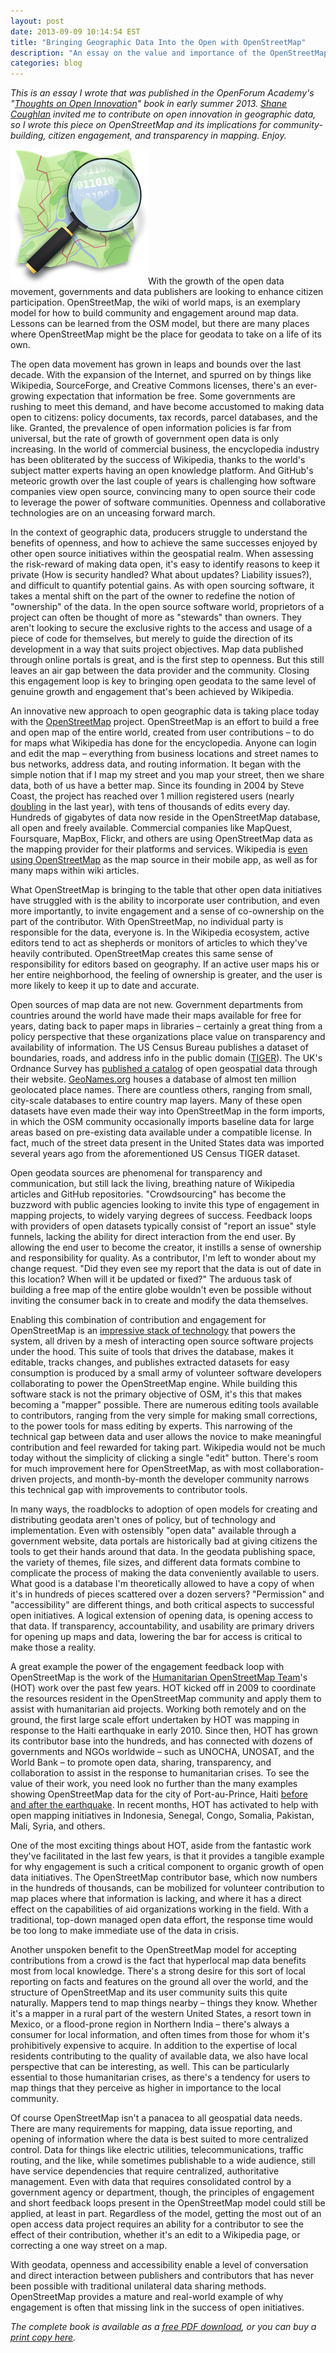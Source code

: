 ```yaml
---
layout: post
date: 2013-09-09 10:14:54 EST
title: "Bringing Geographic Data Into the Open with OpenStreetMap"
description: "An essay on the value and importance of the OpenStreetMap project."
categories: blog
---
```


_This is an essay I wrote that was published in the OpenForum Academy's "[Thoughts on Open Innovation](http://www.openforumacademy.org/research/thoughts-on-open-innovation)" book in early summer 2013. [Shane Coughlan](http://www.openforumacademy.org/fellows/fellows/biog/shane-coughlan) invited me to contribute on open innovation in geographic data, so I wrote this piece on OpenStreetMap and its implications for community-building, citizen engagement, and transparency in mapping. Enjoy._

<img class="right" src="/images/post-images/osm-logo.png" alt="OpenStreetMap" />With the growth of the open data movement, governments and data publishers are looking to enhance citizen participation. OpenStreetMap, the wiki of world maps, is an exemplary model for how to build community and engagement around map data. Lessons can be learned from the OSM model, but there are many places where OpenStreetMap might be the place for geodata to take on a life of its own.

The open data movement has grown in leaps and bounds over the last decade. With the expansion of the Internet, and spurred on by things like Wikipedia, SourceForge, and Creative Commons licenses, there's an ever-growing expectation that information be free. Some governments are rushing to meet this demand, and have become accustomed to making data open to citizens: policy documents, tax records, parcel databases, and the like. Granted, the prevalence of open information policies is far from universal, but the rate of growth of government open data is only increasing. In the world of commercial business, the encyclopedia industry has been obliterated by the success of Wikipedia, thanks to the world's subject matter experts having an open knowledge platform. And GitHub's meteoric growth over the last couple of years is challenging how software companies view open source, convincing many to open source their code to leverage the power of software communities. Openness and collaborative technologies are on an unceasing forward march.

<!-- more -->

In the context of geographic data, producers struggle to understand the benefits of openness, and how to achieve the same successes enjoyed by other open source initiatives within the geospatial realm. When assessing the risk-reward of making data open, it's easy to identify reasons to keep it private (How is security handled? What about updates? Liability issues?), and difficult to quantify potential gains. As with open sourcing software, it takes a mental shift on the part of the owner to redefine the notion of "ownership" of the data. In the open source software world, proprietors of a project can often be thought of more as "stewards" than owners. They aren't looking to secure the exclusive rights to the access and usage of a piece of code for themselves, but merely to guide the direction of its development in a way that suits project objectives. Map data published through online portals is great, and is the first step to openness. But this still leaves an air gap between the data provider and the community. Closing this engagement loop is key to bringing open geodata to the same level of genuine growth and engagement that's been achieved by Wikipedia.

An innovative new approach to open geographic data is taking place today with the [OpenStreetMap](http://openstreetmap.org/) project. OpenStreetMap is an effort to build a free and open map of the entire world, created from user contributions – to do for maps what Wikipedia has done for the encyclopedia. Anyone can login and edit the map – everything from business locations and street names to bus networks, address data, and routing information. It began with the simple notion that if I map my street and you map your street, then we share data, both of us have a better map. Since its founding in 2004 by Steve Coast, the project has reached over 1 million registered users (nearly [doubling](http://osmstats.altogetherlost.com/index.php?item=members) in the last year), with tens of thousands of edits every day. Hundreds of gigabytes of data now reside in the OpenStreetMap database, all open and freely available. Commercial companies like MapQuest, Foursquare, MapBox, Flickr, and others are using OpenStreetMap data as the mapping provider for their platforms and services. Wikipedia is [even using OpenStreetMap](http://idealab.talkingpointsmemo.com/2012/04/wikipedia-drops-google-maps-for-openstreetmap.php) as the map source in their mobile app, as well as for many maps within wiki articles.

What OpenStreetMap is bringing to the table that other open data initiatives have struggled with is the ability to incorporate user contribution, and even more importantly, to invite engagement and a sense of co-ownership on the part of the contributor. With OpenStreetMap, no individual party is responsible for the data, everyone is. In the Wikipedia ecosystem, active editors tend to act as shepherds or monitors of articles to which they've heavily contributed. OpenStreetMap creates this same sense of responsibility for editors based on geography. If an active user maps his or her entire neighborhood, the feeling of ownership is greater, and the user is more likely to keep it up to date and accurate.

Open sources of map data are not new. Government departments from countries around the world have made their maps available for free for years, dating back to paper maps in libraries – certainly a great thing from a policy perspective that these organizations place value on transparency and availability of information. The US Census Bureau publishes a dataset of boundaries, roads, and address info in the public domain ([TIGER](http://www.census.gov/geo/maps-data/data/tiger.html)). The UK's Ordnance Survey has [published a catalog](http://www.ordnancesurvey.co.uk/oswebsite/products/os-opendata.html) of open geospatial data through their website. [GeoNames.org](http://geonames.org) houses a database of almost ten million geolocated place names. There are countless others, ranging from small, city-scale databases to entire country map layers. Many of these open datasets have even made their way into OpenStreetMap in the form imports, in which the OSM community occasionally imports baseline data for large areas based on pre-existing data available under a compatible license. In fact, much of the street data present in the United States data was imported several years ago from the aforementioned US Census TIGER dataset.

Open geodata sources are phenomenal for transparency and communication, but still lack the living, breathing nature of Wikipedia articles and GitHub repositories. "Crowdsourcing" has become the buzzword with public agencies looking to invite this type of engagement in mapping projects, to widely varying degrees of success. Feedback loops with providers of open datasets typically consist of "report an issue" style funnels, lacking the ability for direct interaction from the end user. By allowing the end user to become the creator, it instills a sense of ownership and responsibility for quality. As a contributor, I'm left to wonder about my change request. "Did they even see my report that the data is out of date in this location? When will it be updated or fixed?" The arduous task of building a free map of the entire globe wouldn't even be possible without inviting the consumer back in to create and modify the data themselves.

Enabling this combination of contribution and engagement for OpenStreetMap is an [impressive stack of technology](http://wiki.openstreetmap.org/wiki/Component_overview) that powers the system, all driven by a mesh of interacting open source software projects under the hood. This suite of tools that drives the database, makes it editable, tracks changes, and publishes extracted datasets for easy consumption is produced by a small army of volunteer software developers collaborating to power the OpenStreetMap engine. While building this software stack is not the primary objective of OSM, it's this that makes becoming a "mapper" possible. There are numerous editing tools available to contributors, ranging from the very simple for making small corrections, to the power tools for mass editing by experts. This narrowing of the technical gap between data and user allows the novice to make meaningful contribution and feel rewarded for taking part. Wikipedia would not be much today without the simplicity of clicking a single "edit" button. There's room for much improvement here for OpenStreetMap, as with most collaboration-driven projects, and month-by-month the developer community narrows this technical gap with improvements to contributor tools.

In many ways, the roadblocks to adoption of open models for creating and distributing geodata aren't ones of policy, but of technology and implementation. Even with ostensibly "open data" available through a government website, data portals are historically bad at giving citizens the tools to get their hands around that data. In the geodata publishing space, the variety of themes, file sizes, and different data formats combine to complicate the process of making the data  conveniently available to users. What good is a database I'm theoretically allowed to have a copy of when it's in hundreds of pieces scattered over a dozen servers? "Permission" and "accessibility" are different things, and both critical aspects to successful open initiatives. A logical extension of opening data, is opening access to that data. If transparency, accountability, and usability are primary drivers for opening up maps and data, lowering the bar for access is critical to make those a reality.

A great example the power of the engagement feedback loop with OpenStreetMap is the work of the [Humanitarian OpenStreetMap Team](http://hot.openstreetmap.org/)'s (HOT) work over the past few years. HOT kicked off in 2009 to coordinate the resources resident in the OpenStreetMap community and apply them to assist with humanitarian aid projects. Working both remotely and on the ground, the first large scale effort undertaken by HOT was mapping in response to the Haiti earthquake in early 2010. Since then, HOT has grown its contributor base into the hundreds, and has connected with dozens of governments and NGOs worldwide – such as UNOCHA, UNOSAT, and the World Bank – to promote open data, sharing, transparency, and collaboration to assist in the response to humanitarian crises. To see the value of their work, you need look no further than the many examples showing OpenStreetMap data for the city of Port-au-Prince, Haiti [before and after the earthquake](http://blog.okfn.org/2010/01/15/open-street-map-community-responds-to-haiti-crisis/). In recent months, HOT has activated to help with open mapping initiatives in Indonesia, Senegal, Congo, Somalia, Pakistan, Mali, Syria, and others.

One of the most exciting things about HOT, aside from the fantastic work they've facilitated in the last few years, is that it provides a tangible example for why engagement is such a critical component to organic growth of open data initiatives. The OpenStreetMap contributor base, which now numbers in the hundreds of thousands, can be mobilized for volunteer contribution to map places where that information is lacking, and where it has a direct effect on the capabilities of aid organizations working in the field. With a traditional, top-down managed open data effort, the response time would be too long to make immediate use of the data in crisis.

Another unspoken benefit to the OpenStreetMap model for accepting contributions from a crowd is the fact that hyperlocal map data benefits most from local knowledge. There's a strong desire for this sort of local reporting on facts and features on the ground all over the world, and the structure of OpenStreetMap and its user community suits this quite naturally. Mappers tend to map things nearby – things they know. Whether it's a mapper in a rural part of the western United States, a resort town in Mexico, or a flood-prone region in Northern India – there's always a consumer for local information, and often times from those for whom it's prohibitively expensive to acquire. In addition to the expertise of local residents contributing to the quality of available data, we also have local perspective that can be interesting, as well. This can be particularly essential to those humanitarian crises, as there's a tendency for users to map things that they perceive as higher in importance to the local community.

Of course OpenStreetMap isn't a panacea to all geospatial data needs. There are many requirements for mapping, data issue reporting, and opening of information where the data is best suited to more centralized control. Data for things like electric utilities, telecommunications, traffic routing, and the like, while sometimes publishable to a wide audience, still have service dependencies that require centralized, authoritative management. Even with data that requires consolidated control by a government agency or department, though, the principles of engagement and short feedback loops present in the OpenStreetMap model could still be applied, at least in part. Regardless of the model, getting the most out of an open access data project requires an ability for a contributor to see the effect of their contribution, whether it's an edit to a Wikipedia page, or correcting a one way street on a map.

With geodata, openness and accessibility enable a level of conversation and direct interaction between publishers and contributors that has never been possible with traditional unilateral data sharing methods. OpenStreetMap provides a mature and real-world example of why engagement is often that missing link in the success of open initiatives.

_The complete book is available as a [free PDF download](http://www.openforumacademy.org/library/ofa-research/Thoughts_on_Open_Innovation.pdf), or you can buy a [print copy here](http://www.lulu.com/shop/openforum-academy-fellows/thoughts-on-open-innovation/paperback/product-21012067.html)._
